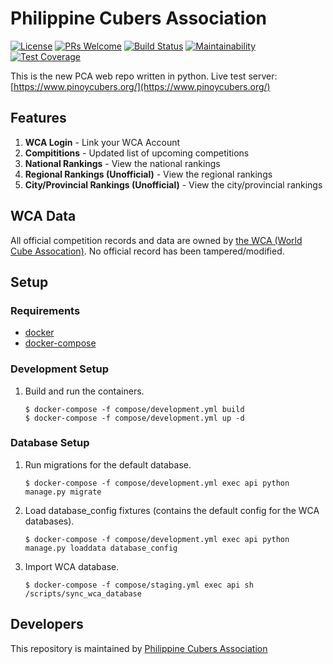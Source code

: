 Philippine Cubers Association
===
[![License](https://img.shields.io/badge/License-MIT-blue.svg)](https://opensource.org/licenses/MIT)
[![PRs Welcome](https://img.shields.io/badge/PRs-welcome-brightgreen.svg)](http://makeapullrequest.com)
[![Build Status](https://travis-ci.org/pca/web-backend.svg?branch=master)](https://travis-ci.org/pca/web-backend)
[![Maintainability](https://api.codeclimate.com/v1/badges/7a8887688397d1cbcd06/maintainability)](https://codeclimate.com/github/pca/web-backend/maintainability)
[![Test Coverage](https://api.codeclimate.com/v1/badges/7a8887688397d1cbcd06/test_coverage)](https://codeclimate.com/github/pca/web-backend/test_coverage)

This is the new PCA web repo written in python. Live test server: [https://www.pinoycubers.org/](https://www.pinoycubers.org/)

## Features

1. **WCA Login** - Link your WCA Account
2. **Compititions** - Updated list of upcoming competitions
3. **National Rankings** - View the national rankings
4. **Regional Rankings (Unofficial)** - View the regional rankings
5. **City/Provincial Rankings (Unofficial)** - View the city/provincial rankings

## WCA Data

All official competition records and data are owned by [the WCA (World Cube Assocation)](https://www.worldcubeassociation.org).
No official record has been tampered/modified.

## Setup

### Requirements

*  [docker](https://www.docker.com/community-edition#/download)
*  [docker-compose](https://docs.docker.com/compose/install/)

### Development Setup

1. Build and run the containers.

    ```
    $ docker-compose -f compose/development.yml build
    $ docker-compose -f compose/development.yml up -d
    ```

### Database Setup

1. Run migrations for the default database.

    ```
    $ docker-compose -f compose/development.yml exec api python manage.py migrate
    ```

2. Load database_config fixtures (contains the default config for the WCA databases).

    ```
    $ docker-compose -f compose/development.yml exec api python manage.py loaddata database_config
    ```

3. Import WCA database.

    ```
    $ docker-compose -f compose/staging.yml exec api sh /scripts/sync_wca_database
    ```

## Developers

This repository is maintained by [Philippine Cubers Association](https://facebook.com/PhilippineCubersAssociation/)
